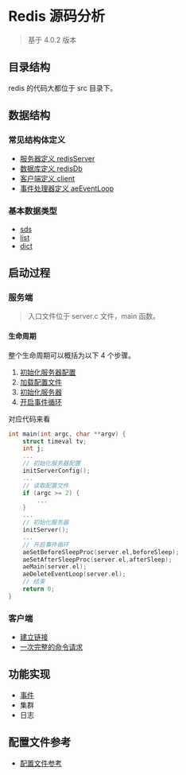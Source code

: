 # Redis 源码分析
> 基于 4.0.2 版本

## 目录结构
redis 的代码大都位于 src 目录下。

## 数据结构
### 常见结构体定义
* [服务器定义 redisServer](./src/struct/common/redisServer.md)
* [数据库定义 redisDb](./src/struct/common/redisDb.md)
* [客户端定义 client](./src/struct/common/client.md)
* [事件处理器定义 aeEventLoop](./src/struct/common/aeEventLoop.md)

### 基本数据类型
* [sds](./src/struct/basic/sds.md)
* [list](./src/struct/basic/adlist.md)
* [dict](./src/struct/basic/dict.md)

## 启动过程
### 服务端
> 入口文件位于 server.c 文件，main 函数。

#### 生命周期
整个生命周期可以概括为以下 4 个步骤。
1. [初始化服务器配置](./src/server/初始化服务器配置.md)
1. [加载配置文件](./src/server/读取配置文件.md)
1. [初始化服务器](./src/server/初始化服务器.md)
1. [开启事件循环](./src/server/开启事件循环.md)

对应代码来看
```c
int main(int argc, char **argv) {
    struct timeval tv;
    int j;
    ...
    // 初始化服务器配置
    initServerConfig();
    ...
    // 读取配置文件
    if (argc >= 2) {
        ...
    }
    ...
    // 初始化服务器
    initServer();
    ...
    // 开启事件循环
    aeSetBeforeSleepProc(server.el,beforeSleep);
    aeSetAfterSleepProc(server.el,afterSleep);
    aeMain(server.el);
    aeDeleteEventLoop(server.el);
    // 结束
    return 0;
}
```

### 客户端
* [建立链接](./src/client/connect.md)
* [一次完整的命令请求](./src/client/command.md)

## 功能实现
* [事件](./src/feature/event.md)
* 集群
* 日志

## 配置文件参考
* [配置文件参考](./src/conf.md)